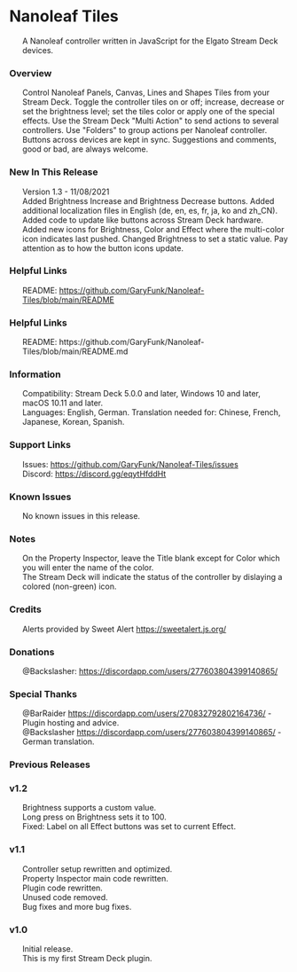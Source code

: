 <h1>Nanoleaf Tiles</h1>
<ul>
A Nanoleaf controller written in JavaScript for the Elgato Stream Deck devices.<br />
</ul>
<h3>Overview</h3>
<ul>
Control Nanoleaf Panels, Canvas, Lines and Shapes Tiles from your Stream Deck.
Toggle the controller tiles on or off; increase, decrease or set the brightness level; set the tiles color or apply one of the special effects.
Use the Stream Deck "Multi Action" to send actions to several controllers.
Use "Folders" to group actions per Nanoleaf controller.
Buttons across devices are kept in sync.
Suggestions and comments, good or bad, are always welcome.<br />
</ul>
<h3>New In This Release</h3>
<ul>
Version 1.3 - 11/08/2021<br />
Added Brightness Increase and Brightness Decrease buttons.
Added additional localization files in English (de, en, es, fr, ja, ko and zh_CN).
Added code to update like buttons across Stream Deck hardware.
Added new icons for Brightness, Color and Effect where the multi-color icon indicates last pushed.
Changed Brightness to set a static value.
Pay attention as to how the button icons update.<br />
</ul>
<h3>Helpful Links</h3>
<ul>
README: <a href="https://github.com/GaryFunk/Nanoleaf-Tiles/blob/main/README.md">https://github.com/GaryFunk/Nanoleaf-Tiles/blob/main/README</a><br />
</ul>
<h3>Helpful Links</h3>
<ul>
README: https://github.com/GaryFunk/Nanoleaf-Tiles/blob/main/README.md<br />
</ul>
<h3>Information</h3>
<ul>
Compatibility: Stream Deck 5.0.0 and later, Windows 10 and later, macOS 10.11 and later.<br />
Languages: English, German. Translation needed for: Chinese, French, Japanese, Korean, Spanish.<br />
</ul>
<h3>Support Links</h3>
<ul>
Issues:  <a href="https://github.com/GaryFunk/Nanoleaf-Tiles/issues">https://github.com/GaryFunk/Nanoleaf-Tiles/issues</a><br />
Discord: <a href="https://discord.gg/eqytHfddHt">https://discord.gg/eqytHfddHt</a><br />
</ul>
<h3>Known Issues</h3>
<ul>
No known issues in this release.<br />
</ul>
<h3>Notes</h3>
<ul>
On the Property Inspector, leave the Title blank except for Color which you will enter the name of the color.<br />
The Stream Deck will indicate the status of the controller by dislaying a colored (non-green) icon.<br />
</ul>
<h3>Credits</h3>
<ul>
Alerts provided by Sweet Alert <a href="https://sweetalert.js.org/">https://sweetalert.js.org/</a><br />
</ul>
<h3>Donations</h3>
<ul>
@Backslasher: <a href="https://discordapp.com/users/277603804399140865/">https://discordapp.com/users/277603804399140865/</a><br />
</ul>
<h3>Special Thanks</h3>
<ul>
@BarRaider <a href="https://discordapp.com/users/270832792802164736/">https://discordapp.com/users/270832792802164736/</a> - Plugin hosting and advice.<br />
@Backslasher <a href="https://discordapp.com/users/277603804399140865/">https://discordapp.com/users/277603804399140865/</a> - German translation.<br />
</ul>
<h3>Previous Releases</h3>
<h3>v1.2</h3>
<ul>
Brightness supports a custom value.<br />
Long press on Brightness sets it to 100.<br />
Fixed: Label on all Effect buttons was set to current Effect.<br />
</ul>
<h3>v1.1</h3>
<ul>
Controller setup rewritten and optimized.<br />
Property Inspector main code rewritten.<br />
Plugin code rewritten.<br />
Unused code removed.<br />
Bug fixes and more bug fixes.<br />
</ul>
<h3>v1.0</h3>
<ul>
Initial release.<br />
This is my first Stream Deck plugin.<br />
</ul>
